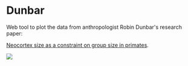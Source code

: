 # Dunbar
Web tool to plot the data from anthropologist Robin Dunbar's research paper:

[Neocortex size as a constraint on group size in primates](http://citeseerx.ist.psu.edu/viewdoc/download?doi=10.1.1.464.5806&rep=rep1&type=pdf).

![](https://raw.github.com/benji/dunbar/master/dunbar.png)
